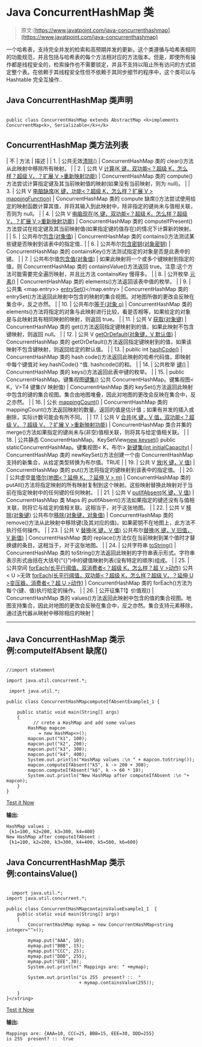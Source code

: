 # Java ConcurrentHashMap 类

> 原文:[https://www.javatpoint.com/java-concurrenthashmap](https://www.javatpoint.com/java-concurrenthashmap)

一个哈希表，支持完全并发的检索和高预期并发的更新。这个类遵循与哈希表相同的功能规范，并且包括与哈希表的每个方法相对应的方法版本。但是，即使所有操作都是线程安全的，检索操作也不需要锁定，并且不支持以阻止所有访问的方式锁定整个表。在依赖于其线程安全性但不依赖于其同步细节的程序中，这个类可以与 Hashtable 完全互操作..

## Java ConcurrentHashMap 类声明

```

public class ConcurrentHashMap extends AbstractMap <k>implements ConcurrentMap<k>, Serializable</k></k> 
```

## ConcurrentHashMap 类方法列表

| 不 | 方法 | 描述 |
| 1. | 公共无效[清除()](java-concurrenthashmap-clear-method) | ConcurrentHashMap 类的 clear()方法从此映射中移除所有映射。 |
| 2. | 公共 V [计算(K 键，双功能<？超级 K，怎么样？超级 V，？扩展 V >重新映射功能)](java-concurrenthashmap-compute-method) | ConcurrentHashMap 类的 compute()方法尝试计算指定键及其当前映射值的映射(如果没有当前映射，则为 null)。 |
| 3. | 公共 V [电脑缺席(K 键，功能<？超级 K，怎么样？扩展 V > mappingFunction)](java-concurrenthashmap-computeifabsent-method) | ConcurrentHashMap 类的 compute 缺席()方法尝试使用给定的映射函数计算其值，并将其输入到此映射中，除非指定的键尚未与值相关联，否则为 null。 |
| 4. | 公共 V [电脑现在(K 键，双功能<？超级 K，怎么样？超级 V，？扩展 V >重新映射功能)](java-concurrenthashmap-computeifpresent-method) | ConcurrentHashMap 类的 computeIfPresent()方法尝试在给定键及其当前映射值(如果指定键的值存在)的情况下计算新的映射。 |
| 5. | 公共布尔[包含(对象值)](java-concurrenthashmap-contains-method) | ConcurrentHashMap 类的 contains()方法测试某些键是否映射到该表中的指定值.. |
| 6. | 公共布尔[包含密钥(对象密钥)](java-concurrenthashmap-containskey-method) | ConcurrentHashMap 类的 containsKey()方法测试指定的对象是否是此表中的键。 |
| 7. | 公共布尔值[包含值(对象值)](java-concurrenthashmap-containsvalue-method) | 如果此映射将一个或多个键映射到指定的值，则 ConcurrentHashMap 类的 containsValue()方法返回 true。注意:这个方法可能需要完全遍历映射，并且比方法 containsKey 慢得多。 |
| 8. | 公开枚举 <v>[元素()](java-concurrenthashmap-elements-method)</v> | ConcurrentHashMap 类的 elements()方法返回该表中值的枚举。 |
| 9. | 公共集 <map.entry>> [entrySet()](java-concurrenthashmap-entryset-method)</map.entry> | ConcurrentHashMap 类的 entrySet()方法返回此映射中包含的映射的集合视图。对地图所做的更改会反映在集合中，反之亦然。 |
| 10. | 公共布尔[等于(对象 o)](java-concurrenthashmap-equals-method) | ConcurrentHashMap 类的 elements()方法将指定的对象与此映射进行比较，看是否相等，如果给定的对象是与此映射具有相同映射的映射，则返回 true。 |
| 11. | 公共 V [获取(对象键)](java-concurrenthashmap-get-method) | ConcurrentHashMap 类的 get()方法返回指定键映射到的值，如果此映射不包含键映射，则返回 null。 |
| 12. | 公共 V [getOrDefault(对象键，V 默认值)](java-concurrenthashmap-getordefault-method) | ConcurrentHashMap 类的 getOrDefault()方法返回指定键映射到的值，如果该映射不包含键映射，则返回给定的默认值。 |
| 13. | public int [hashCode()](java-concurrenthashmap-hashcode-method) | ConcurrentHashMap 类的 hash code()方法返回此映射的哈希代码值，即映射中每个键值对 key.hashCode() ^值. hashcode()的和。 |
| 14. | 公共枚举 <k>[键()](java-concurrenthashmap-keys-method)</k> | ConcurrentHashMap 类的 keys()方法返回此表中键的枚举。 |
| 15. | public ConcurrentHashMap。<k>键集视图[键集()](java-concurrenthashmap-keyset-method)
公共 ConcurrentHashMap。键集视图< K，V>T4 键集(V 映射值)</k> | ConcurrentHashMap 类的 keySet()方法返回此映射中包含的键的集合视图。集合由地图堆叠，因此对地图的更改会反映在集合中，反之亦然。 |
| 16. | 公长 [mappingCount()](java-concurrenthashmap-mappingcount-method) | ConcurrentHashMap 类的 mappingCount()方法返回映射的数量。返回的值是估计值；如果有并发的插入或删除，实际计数可能会有所不同。 |
| 17. | 公共 V [合并(K 键，V 值，双功能<？超级 V，？超级 V，？扩展 V >重新映射功能)](java-concurrenthashmap-merge-method) | ConcurrentHashMap 类合并集的 merge()方法如果指定的键尚未与(非空)值相关联，则将其与给定值相关联。 |
| 18. | 公共静态 <k>ConcurrentHashMap。KeySetView<k>[new keyset()](java-concurrenthashmap-newkeyset-method)
public static<K>ConcurrentHashMap。键集视图< K，布尔> [新键集(int initialCapacity)](java-concurrenthashmap-newkeyset-method)</k></k> | ConcurrentHashMap 类的 newKeySet()方法创建一个由 ConcurrentHashMap 支持的新集合，从给定类型转换为布尔值。TRUE |
| 19. | 公共 V [放(K 键，V 值)](java-concurrenthashmap-put-method) | ConcurrentHashMap 类的 put()方法将指定的键映射到该表中的指定值。 |
| 20. | 公共虚空[普塔尔(地图<？延伸 K，？延伸 V > m)](java-concurrenthashmap-putall-method) | ConcurrentHashMap 类的 putAll()方法将指定映射的所有映射复制到这个映射。这些映射替换此映射对于当前在指定映射中的任何键的任何映射。 |
| 21. | 公共 V [putIfAbsent(K 键，V 值)](java-concurrenthashmap-putifabsent-method) | ConcurrentHashMap 类 Maps 的 putIfAbsent()方法如果指定的键还没有与值相关联，则将它与给定的值相关联。这相当于，对于这张地图。 |
| 22. | 公共 V [移除(对象键)](java-concurrenthashmap-remove-method)
公共布尔[移除(对象键，对象值)](java-concurrenthashmap-remove-method) | ConcurrentHashMap 类的 remove()方法从此映射中移除键(及其对应的值)。如果密钥不在地图上，此方法不执行任何操作。 |
| 23. | 公共 V [替换(K 键，V 值)](java-concurrenthashmap-replace-method)
公共布尔[替换(K 键，V 旧值，V 新值)](java-concurrenthashmap-replace-method) | ConcurrentHashMap 类的 replace()方法仅在当前映射到某个值时才替换键的条目。这相当于，对于这张地图。 |
| 24. | 公共字符串 [toString()](java-concurrenthashmap-tostring-method) | ConcurrentHashMap 类的 toString()方法返回此映射的字符串表示形式。字符串表示形式由括在大括号(“{}”)中的键值映射列表(没有特定的顺序)组成。 |
| 25. | 公共空间 [forEach(长平行阈值，双消费者<？超级 K，怎么样？超 V >动作)](java-concurrenthashmap-foreach-method)
公共< U >无效 [forEach(长平行阈值，双功能<？超级 K，怎么样？超级 V，？延伸 U >变压器，消费者<？超 U >动作)](java-concurrenthashmap-foreach-method) | ConcurrentHashMap 类的 forEach()方法为每个(键、值)执行给定的操作。 |
| 26. | 公开征集<v>T1】价值观()</v> | ConcurrentHashMap 类的 values()方法返回此映射中包含的值的集合视图。地图支持集合，因此对地图的更改会反映在集合中，反之亦然。集合支持元素移除，通过迭代器从映射中移除相应的映射 |

* * *

## Java ConcurrentHashMap 类示例:computeIfAbsent 缺席()

```

//import statement

import java.util.concurrent.*; 

 import java.util.*; 

public class ConcurrentHashMapcomputeIfAbsentExample1_1 { 

    public static void main(String[] args) 
    { 
          // crete a HashMap and add some values 
        HashMap mapcon 
            = new HashMap<>(); 
        mapcon.put("k1", 100); 
        mapcon.put("k2", 200); 
        mapcon.put("k3", 300); 
        mapcon.put("k4", 400); 
        System.out.println("HashMap values :\n " + mapcon.toString());  
        mapcon.computeIfAbsent("k5", k -> 200 + 300); 
        mapcon.computeIfAbsent("k6", k -> 60 * 10); 
        System.out.println("New HashMap after computeIfAbsent :\n "+ mapcon); 
    } 
} 
```

[Test it Now](https://compiler.javatpoint.com/opr/test.jsp?filename=ConcurrentHashMapcomputeIfAbsentExample1_1)

**输出:**

```
HashMap values :
 {k1=100, k2=200, k3=300, k4=400}
New HashMap after computeIfAbsent :
 {k1=100, k2=200, k3=300, k4=400, k5=500, k6=600}

```

## Java ConcurrentHashMap 类示例:containsValue()

```

  import java.util.*; 
import java.util.concurrent.*; 

public class ConcurrentHashMapcontainsValueExample1_1  { 
    public static void main(String[] args) 
    { 
        ConcurrentHashMap mymap = new ConcurrentHashMap<string integer="">(); 

        mymap.put("AAA", 10); 
        mymap.put("BBB", 15); 
        mymap.put("CCC", 25); 
        mymap.put("DDD", 255); 
        mymap.put("EEE",30); 
        System.out.println(" Mappings are: " +mymap); 

        System.out.println("is 255  present? ::  "
                           + mymap.containsValue(255)); 

    } 
}</string> 
```

[Test it Now](https://compiler.javatpoint.com/opr/test.jsp?filename=ConcurrentHashMapclearExample1)

**输出:**

```
Mappings are: {AAA=10, CCC=25, BBB=15, EEE=30, DDD=255}
is 255  present? ::  true

```